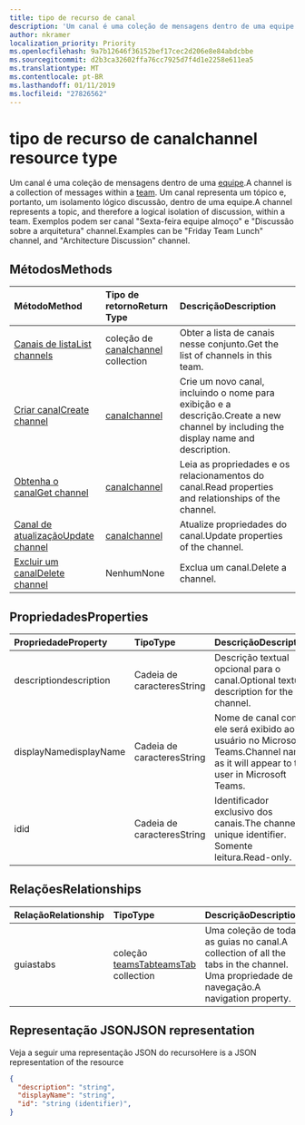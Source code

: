 ```yaml
---
title: tipo de recurso de canal
description: 'Um canal é uma coleção de mensagens dentro de uma equipe. '
author: nkramer
localization_priority: Priority
ms.openlocfilehash: 9a7b12646f36152bef17cec2d206e8e84abdcbbe
ms.sourcegitcommit: d2b3ca32602ffa76cc7925d7f4d1e2258e611ea5
ms.translationtype: MT
ms.contentlocale: pt-BR
ms.lasthandoff: 01/11/2019
ms.locfileid: "27826562"
---
```

# <a name="channel-resource-type"></a><span data-ttu-id="f549e-103">tipo de recurso de canal</span><span class="sxs-lookup"><span data-stu-id="f549e-103">channel resource type</span></span>



<span data-ttu-id="f549e-104">Um canal é uma coleção de mensagens dentro de uma [equipe](../resources/team.md).</span><span class="sxs-lookup"><span data-stu-id="f549e-104">A channel is a collection of messages within a [team](../resources/team.md).</span></span> <span data-ttu-id="f549e-105">Um canal representa um tópico e, portanto, um isolamento lógico discussão, dentro de uma equipe.</span><span class="sxs-lookup"><span data-stu-id="f549e-105">A channel represents a topic, and therefore a logical isolation of discussion, within a team.</span></span> <span data-ttu-id="f549e-106">Exemplos podem ser canal "Sexta-feira equipe almoço" e "Discussão sobre a arquitetura" channel.</span><span class="sxs-lookup"><span data-stu-id="f549e-106">Examples can be "Friday Team Lunch" channel, and "Architecture Discussion" channel.</span></span>


## <a name="methods"></a><span data-ttu-id="f549e-107">Métodos</span><span class="sxs-lookup"><span data-stu-id="f549e-107">Methods</span></span>

| <span data-ttu-id="f549e-108">Método</span><span class="sxs-lookup"><span data-stu-id="f549e-108">Method</span></span>       | <span data-ttu-id="f549e-109">Tipo de retorno</span><span class="sxs-lookup"><span data-stu-id="f549e-109">Return Type</span></span>  |<span data-ttu-id="f549e-110">Descrição</span><span class="sxs-lookup"><span data-stu-id="f549e-110">Description</span></span>|
|:---------------|:--------|:----------|
|[<span data-ttu-id="f549e-111">Canais de lista</span><span class="sxs-lookup"><span data-stu-id="f549e-111">List channels</span></span>](../api/channel-list.md) | <span data-ttu-id="f549e-112">coleção de [canal](channel.md)</span><span class="sxs-lookup"><span data-stu-id="f549e-112">[channel](channel.md) collection</span></span> | <span data-ttu-id="f549e-113">Obter a lista de canais nesse conjunto.</span><span class="sxs-lookup"><span data-stu-id="f549e-113">Get the list of channels in this team.</span></span>|
|[<span data-ttu-id="f549e-114">Criar canal</span><span class="sxs-lookup"><span data-stu-id="f549e-114">Create channel</span></span>](../api/channel-post.md) | [<span data-ttu-id="f549e-115">canal</span><span class="sxs-lookup"><span data-stu-id="f549e-115">channel</span></span>](channel.md) | <span data-ttu-id="f549e-116">Crie um novo canal, incluindo o nome para exibição e a descrição.</span><span class="sxs-lookup"><span data-stu-id="f549e-116">Create a new channel by including the display name and description.</span></span>|
|[<span data-ttu-id="f549e-117">Obtenha o canal</span><span class="sxs-lookup"><span data-stu-id="f549e-117">Get channel</span></span>](../api/channel-get.md) | [<span data-ttu-id="f549e-118">canal</span><span class="sxs-lookup"><span data-stu-id="f549e-118">channel</span></span>](channel.md) | <span data-ttu-id="f549e-119">Leia as propriedades e os relacionamentos do canal.</span><span class="sxs-lookup"><span data-stu-id="f549e-119">Read properties and relationships of the channel.</span></span>|
|[<span data-ttu-id="f549e-120">Canal de atualização</span><span class="sxs-lookup"><span data-stu-id="f549e-120">Update channel</span></span>](../api/channel-patch.md) | [<span data-ttu-id="f549e-121">canal</span><span class="sxs-lookup"><span data-stu-id="f549e-121">channel</span></span>](channel.md) | <span data-ttu-id="f549e-122">Atualize propriedades do canal.</span><span class="sxs-lookup"><span data-stu-id="f549e-122">Update properties of the channel.</span></span>|
|[<span data-ttu-id="f549e-123">Excluir um canal</span><span class="sxs-lookup"><span data-stu-id="f549e-123">Delete channel</span></span>](../api/channel-delete.md) | <span data-ttu-id="f549e-124">Nenhum</span><span class="sxs-lookup"><span data-stu-id="f549e-124">None</span></span> | <span data-ttu-id="f549e-125">Exclua um canal.</span><span class="sxs-lookup"><span data-stu-id="f549e-125">Delete a channel.</span></span>|

## <a name="properties"></a><span data-ttu-id="f549e-126">Propriedades</span><span class="sxs-lookup"><span data-stu-id="f549e-126">Properties</span></span>
| <span data-ttu-id="f549e-127">Propriedade</span><span class="sxs-lookup"><span data-stu-id="f549e-127">Property</span></span>     | <span data-ttu-id="f549e-128">Tipo</span><span class="sxs-lookup"><span data-stu-id="f549e-128">Type</span></span>   |<span data-ttu-id="f549e-129">Descrição</span><span class="sxs-lookup"><span data-stu-id="f549e-129">Description</span></span>|
|:---------------|:--------|:----------|
|<span data-ttu-id="f549e-130">description</span><span class="sxs-lookup"><span data-stu-id="f549e-130">description</span></span>|<span data-ttu-id="f549e-131">Cadeia de caracteres</span><span class="sxs-lookup"><span data-stu-id="f549e-131">String</span></span>|<span data-ttu-id="f549e-132">Descrição textual opcional para o canal.</span><span class="sxs-lookup"><span data-stu-id="f549e-132">Optional textual description for the channel.</span></span>|
|<span data-ttu-id="f549e-133">displayName</span><span class="sxs-lookup"><span data-stu-id="f549e-133">displayName</span></span>|<span data-ttu-id="f549e-134">Cadeia de caracteres</span><span class="sxs-lookup"><span data-stu-id="f549e-134">String</span></span>|<span data-ttu-id="f549e-135">Nome de canal como ele será exibido ao usuário no Microsoft Teams.</span><span class="sxs-lookup"><span data-stu-id="f549e-135">Channel name as it will appear to the user in Microsoft Teams.</span></span>|
|<span data-ttu-id="f549e-136">id</span><span class="sxs-lookup"><span data-stu-id="f549e-136">id</span></span>|<span data-ttu-id="f549e-137">Cadeia de caracteres</span><span class="sxs-lookup"><span data-stu-id="f549e-137">String</span></span>|<span data-ttu-id="f549e-138">Identificador exclusivo dos canais.</span><span class="sxs-lookup"><span data-stu-id="f549e-138">The channels's unique identifier.</span></span> <span data-ttu-id="f549e-139">Somente leitura.</span><span class="sxs-lookup"><span data-stu-id="f549e-139">Read-only.</span></span>|

## <a name="relationships"></a><span data-ttu-id="f549e-140">Relações</span><span class="sxs-lookup"><span data-stu-id="f549e-140">Relationships</span></span>
| <span data-ttu-id="f549e-141">Relação</span><span class="sxs-lookup"><span data-stu-id="f549e-141">Relationship</span></span> | <span data-ttu-id="f549e-142">Tipo</span><span class="sxs-lookup"><span data-stu-id="f549e-142">Type</span></span>   |<span data-ttu-id="f549e-143">Descrição</span><span class="sxs-lookup"><span data-stu-id="f549e-143">Description</span></span>|
|:---------------|:--------|:----------|
|<span data-ttu-id="f549e-144">guias</span><span class="sxs-lookup"><span data-stu-id="f549e-144">tabs</span></span>|<span data-ttu-id="f549e-145">coleção [teamsTab](../resources/teamstab.md)</span><span class="sxs-lookup"><span data-stu-id="f549e-145">[teamsTab](../resources/teamstab.md) collection</span></span>|<span data-ttu-id="f549e-146">Uma coleção de todas as guias no canal.</span><span class="sxs-lookup"><span data-stu-id="f549e-146">A collection of all the tabs in the channel.</span></span> <span data-ttu-id="f549e-147">Uma propriedade de navegação.</span><span class="sxs-lookup"><span data-stu-id="f549e-147">A navigation property.</span></span>|


## <a name="json-representation"></a><span data-ttu-id="f549e-148">Representação JSON</span><span class="sxs-lookup"><span data-stu-id="f549e-148">JSON representation</span></span>

<span data-ttu-id="f549e-149">Veja a seguir uma representação JSON do recurso</span><span class="sxs-lookup"><span data-stu-id="f549e-149">Here is a JSON representation of the resource</span></span>

<!-- {
  "blockType": "resource",
  "optionalProperties": [
    "chatthreads"
  ],
  "keyProperty": "id",
  "@odata.type": "microsoft.graph.channel"
}-->

```json
{
  "description": "string",
  "displayName": "string",
  "id": "string (identifier)",
}

```


<!-- uuid: 8fcb5dbc-d5aa-4681-8e31-b001d5168d79
2015-10-25 14:57:30 UTC -->
<!-- {
  "type": "#page.annotation",
  "description": "channel resource",
  "keywords": "",
  "section": "documentation",
  "tocPath": ""
}-->

